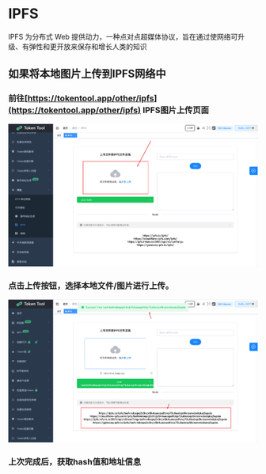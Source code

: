# IPFS

IPFS 为分布式 Web 提供动力，一种点对点超媒体协议，旨在通过使网络可升级、有弹性和更开放来保存和增长人类的知识

## 如果将本地图片上传到IPFS网络中


### 前往[https://tokentool.app/other/ipfs](https://tokentool.app/other/ipfs) IPFS图片上传页面

![create-mining](../.gitbook/assets/other/ipfs/ipfs_01.png)

### 点击上传按钮，选择本地文件/图片进行上传。

![create-mining](../.gitbook/assets/other/ipfs/ipfs_02.png)
### 上次完成后，获取hash值和地址信息

